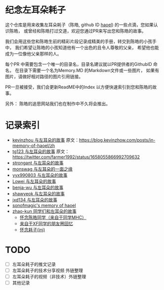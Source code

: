 # 纪念左耳朵耗子

这个仓库是用来收集左耳朵耗子（陈皓, github ID [haoel](https://github.com/haoel)) 的一些点滴，您如果认识陈皓， 或曾经和陈皓打过交道，欢迎您通过PR来写出您和陈皓的故事。

我们会用这些您和陈皓生前的精彩片段记录成精美的手册，转交到陈皓的小孩手中， 我们希望让陈皓的小孩知道他有一个出色的且令人尊敬的父亲， 希望他也能成为一位像他父亲那样的人。

每个PR 中需要包含一个唯一的目录名，目录名建议就以PR提供者的GithubID 命名， 在目录下需要一个名为Memory.MD 的Markdown文件或一些图片， 如果有图片，请做好相对路径的图片引用链接。

PR一旦被接受，我们会更新ReadME中的Index 以方便快速索引到您和陈皓的故事。

另外： 陈皓的追思网站我们也在制作中不久将会推出。


# 记录索引

- [kevinzhou 与左耳朵的故事](./kevinzhow/Memory.MD) 原文：https://blog.kevinzhow.com/posts/in-memory-of-haoel/zh
- [tg123 与左耳朵的故事](./tg123/Memory.MD) 原文： https://twitter.com/farmer1992/status/1658055866992709632
- [strongant 与左耳朵的故事](./strongant/Memory.MD)
- [monswag 与左耳朵的一面之缘](./monswag/Memory.MD)
- [yyx990803 与左耳朵的故事](./yyx990803/Memory.md)
- [Lowei 与左耳朵的故事](./Lowei/Memory.MD)
- [benja-wu 与左耳朵的故事](./benja-wu/Memory.MD)
- [shawyeok 与左耳朵的故事](./shawyeok/Memory.md)
- [jxd134 与左耳朵的故事](./jxd134/Memory.MD)
- [sonofmagic's memory of haoel](./sonofmagic/Memory.md)
- [zhao-kun 同学们和左耳朵的故事](./zhao-kun/Memory.MD)
  - [怀念陈皓同学（来自于同学MHC）](./zhao-kun/Memory.MD#怀念陈皓同学-来自同学mhc)
  - [来自于XF同学的朋友圈回忆](./zhao-kun/Memory.MD#来自与同学xf的朋友圈回忆)
  - [怀念耗子(jnj)](./zhao-kun/Memory.MD#怀念耗子(jnj))

# TODO

- [ ] 左耳朵耗子的推文记录 
- [ ] 左耳朵耗子的技术分享视频 外链整理
- [ ] 左耳朵耗子的视频（非技术）外链整理
- [ ] 其他记录

